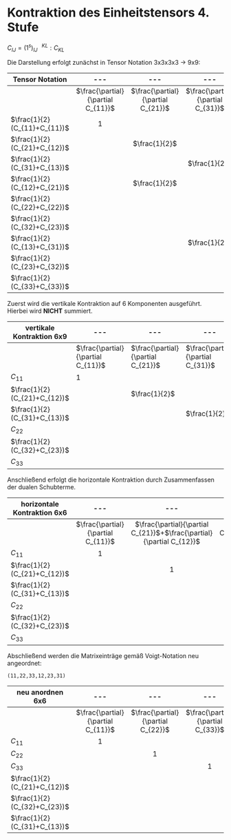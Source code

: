 Kontraktion des Einheitstensors 4. Stufe
===

$C_{IJ}=(1^s)_{IJ}^{\ \ \ KL}:C_{KL}$

Die Darstellung erfolgt zunächst in Tensor Notation 3x3x3x3 &rarr; 9x9:

|Tensor Notation|---|---|---|---|---|---|---|---|---|
|-----|:-:|:-:|:-:|:-:|:-:|:-:|:-:|:-:|:-:|
||$\frac{\partial}{\partial C_{11}}$|$\frac{\partial}{\partial C_{21}}$|$\frac{\partial}{\partial C_{31}}$|$\frac{\partial}{\partial C_{12}}$|$\frac{\partial}{\partial C_{22}}$|$\frac{\partial}{\partial C_{32}}$|$\frac{\partial}{\partial C_{13}}$|$\frac{\partial}{\partial C_{23}}$|$\frac{\partial}{\partial C_{33}}$|
|$\frac{1}{2} (C_{11}+C_{11})$|$1$|||
|$\frac{1}{2} (C_{21}+C_{12})$||$\frac{1}{2}$||$\frac{1}{2}$|
|$\frac{1}{2} (C_{31}+C_{13})$|||$\frac{1}{2}$||||$\frac{1}{2}$|
|$\frac{1}{2} (C_{12}+C_{21})$||$\frac{1}{2}$||$\frac{1}{2}$|
|$\frac{1}{2} (C_{22}+C_{22})$|||||$1$|
|$\frac{1}{2} (C_{32}+C_{23})$||||||$\frac{1}{2}$||$\frac{1}{2}$|
|$\frac{1}{2} (C_{13}+C_{31})$|||$\frac{1}{2}$||||$\frac{1}{2}$|
|$\frac{1}{2} (C_{23}+C_{32})$||||||$\frac{1}{2}$||$\frac{1}{2}$|
|$\frac{1}{2} (C_{33}+C_{33})$|||||||||$1$|

Zuerst wird die vertikale Kontraktion auf 6 Komponenten ausgeführt. Hierbei wird **NICHT** summiert.

|vertikale Kontraktion 6x9|---|---|---|---|---|---|---|---|---|
|-----|---|---|---|---|---|---|---|---|---|
||$\frac{\partial}{\partial C_{11}}$|$\frac{\partial}{\partial C_{21}}$|$\frac{\partial}{\partial C_{31}}$|$\frac{\partial}{\partial C_{12}}$|$\frac{\partial}{\partial C_{22}}$|$\frac{\partial}{\partial C_{32}}$|$\frac{\partial}{\partial C_{13}}$|$\frac{\partial}{\partial C_{23}}$|$\frac{\partial}{\partial C_{33}}$|
|$C_{11}$|$1$|||
|$\frac{1}{2} (C_{21}+C_{12})$||$\frac{1}{2}$||$\frac{1}{2}$|
|$\frac{1}{2} (C_{31}+C_{13})$|||$\frac{1}{2}$|
|$C_{22}$|||||$1$|
|$\frac{1}{2} (C_{32}+C_{23})$||||||$\frac{1}{2}$||$\frac{1}{2}$|
|$C_{33}$|||||||||$1$|

Anschließend erfolgt die horizontale Kontraktion durch Zusammenfassen der dualen Schubterme.

|horizontale Kontraktion 6x6|---|---|---|---|---|---|
|-----|:-:|:-:|:-:|:-:|:-:|:-:|
||$\frac{\partial}{\partial C_{11}}$|$\frac{\partial}{\partial C_{21}}$+$\frac{\partial}{\partial C_{12}}$|$\frac{\partial}{\partial C_{31}}$+$\frac{\partial}{\partial C_{13}}$|$\frac{\partial}{\partial C_{22}}$|$\frac{\partial}{\partial C_{32}}$+$\frac{\partial}{\partial C_{23}}$|$\frac{\partial}{\partial C_{33}}$|
|$C_{11}$|$1$|||
|$\frac{1}{2} (C_{21}+C_{12})$||$1$|||
|$\frac{1}{2} (C_{31}+C_{13})$|||$1$|||||
|$C_{22}$||||$1$|
|$\frac{1}{2} (C_{32}+C_{23})$|||||$1$||
|$C_{33}$||||||$1$|

Abschließend werden die Matrixeinträge gemäß Voigt-Notation neu angeordnet: 

    (11,22,33,12,23,31)

|neu anordnen 6x6|---|---|---|---|---|---|
|-----|:-:|:-:|:-:|:-:|:-:|:-:|
||$\frac{\partial}{\partial C_{11}}$|$\frac{\partial}{\partial C_{22}}$|$\frac{\partial}{\partial C_{33}}$|$\frac{\partial}{\partial C_{21}}$+$\frac{\partial}{\partial C_{12}}$|$\frac{\partial}{\partial C_{31}}$+$\frac{\partial}{\partial C_{13}}$|$\frac{\partial}{\partial C_{32}}$+$\frac{\partial}{\partial C_{23}}$|
|$C_{11}$|$1$|
|$C_{22}$||$1$|
|$C_{33}$|||$1$|
|$\frac{1}{2} (C_{21}+C_{12})$||||$1$|
|$\frac{1}{2} (C_{32}+C_{23})$|||||$1$|
|$\frac{1}{2} (C_{31}+C_{13})$||||||$1$|

